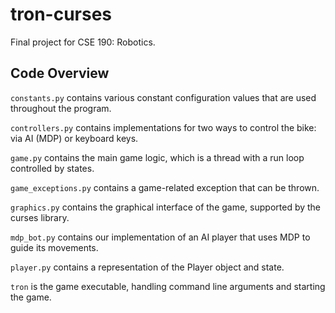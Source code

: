 # tron-curses
Final project for CSE 190: Robotics.

## Code Overview

`constants.py` contains various constant configuration values that are used throughout the program.

`controllers.py` contains implementations for two ways to control the bike: via AI (MDP) or keyboard keys.

`game.py` contains the main game logic, which is a thread with a run loop controlled by states.

`game_exceptions.py` contains a game-related exception that can be thrown.

`graphics.py` contains the graphical interface of the game, supported by the curses library.

`mdp_bot.py` contains our implementation of an AI player that uses MDP to guide its movements.

`player.py` contains a representation of the Player object and state.

`tron` is the game executable, handling command line arguments and starting the game.
